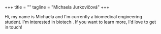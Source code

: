 +++
title = ""
tagline = "Michaela Jurkovičová"
+++

Hi, my name is Michaela and I'm currently a biomedical engineering student. I'm interested in biotech . If you want to learn more, I'd love to get in touch!
